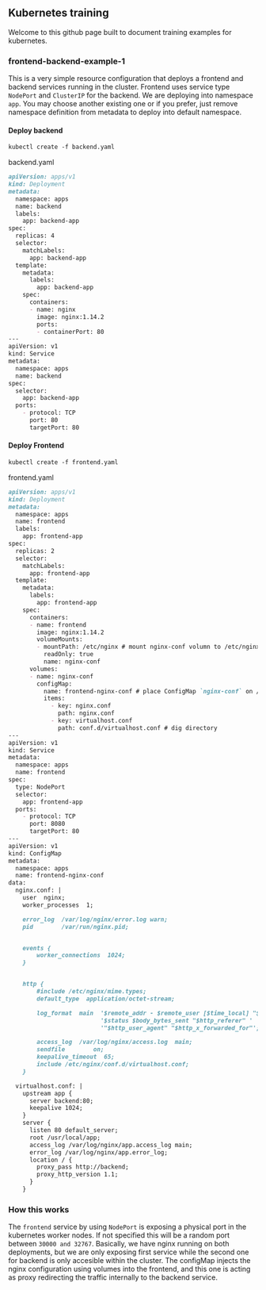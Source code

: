 ## Kubernetes training

Welcome to this github page built to document training examples for kubernetes.


### frontend-backend-example-1

This is a very simple resource configuration that deploys a frontend and backend services running in the cluster. Frontend uses service type `NodePort` and `ClusterIP` for the backend. We are deploying into namespace `app`. You may choose another existing one or if you prefer, just remove namespace definition from metadata to deploy into default namespace.

#### Deploy backend

```markdown
kubectl create -f backend.yaml
```
backend.yaml
```markdown
apiVersion: apps/v1
kind: Deployment
metadata:
  namespace: apps
  name: backend
  labels:
    app: backend-app
spec:
  replicas: 4
  selector:
    matchLabels:
      app: backend-app
  template:
    metadata:
      labels:
        app: backend-app
    spec:
      containers:
      - name: nginx
        image: nginx:1.14.2
        ports:
        - containerPort: 80
---
apiVersion: v1
kind: Service
metadata:
  namespace: apps
  name: backend
spec:
  selector:
    app: backend-app
  ports:
    - protocol: TCP
      port: 80
      targetPort: 80
```

#### Deploy Frontend

```markdown
kubectl create -f frontend.yaml
```
frontend.yaml
```markdown
apiVersion: apps/v1
kind: Deployment
metadata:
  namespace: apps
  name: frontend
  labels:
    app: frontend-app
spec:
  replicas: 2
  selector:
    matchLabels:
      app: frontend-app
  template:
    metadata:
      labels:
        app: frontend-app
    spec:
      containers:
      - name: frontend
        image: nginx:1.14.2
        volumeMounts:
        - mountPath: /etc/nginx # mount nginx-conf volumn to /etc/nginx
          readOnly: true
          name: nginx-conf
      volumes:
      - name: nginx-conf
        configMap:
          name: frontend-nginx-conf # place ConfigMap `nginx-conf` on /etc/nginx
          items:
            - key: nginx.conf
              path: nginx.conf
            - key: virtualhost.conf
              path: conf.d/virtualhost.conf # dig directory
---
apiVersion: v1
kind: Service
metadata:
  namespace: apps
  name: frontend
spec:
  type: NodePort
  selector:
    app: frontend-app
  ports:
    - protocol: TCP
      port: 8080
      targetPort: 80
---
apiVersion: v1
kind: ConfigMap
metadata:
  namespace: apps
  name: frontend-nginx-conf
data:
  nginx.conf: |
    user  nginx;
    worker_processes  1;

    error_log  /var/log/nginx/error.log warn;
    pid        /var/run/nginx.pid;


    events {
        worker_connections  1024;
    }


    http {
        #include /etc/nginx/mime.types;
        default_type  application/octet-stream;

        log_format  main  '$remote_addr - $remote_user [$time_local] "$request" '
                          '$status $body_bytes_sent "$http_referer" '
                          '"$http_user_agent" "$http_x_forwarded_for"';

        access_log  /var/log/nginx/access.log  main;
        sendfile        on;
        keepalive_timeout  65;
        include /etc/nginx/conf.d/virtualhost.conf;
    }

  virtualhost.conf: |
    upstream app {
      server backend:80;
      keepalive 1024;
    }
    server {
      listen 80 default_server;
      root /usr/local/app;
      access_log /var/log/nginx/app.access_log main;
      error_log /var/log/nginx/app.error_log;
      location / {
        proxy_pass http://backend;
        proxy_http_version 1.1;
      }
    }
```

### How this works

The `frontend` service by using `NodePort` is exposing a physical port in the kubernetes worker nodes. If not specified this will be a random port between `30000 and 32767`.
Basically, we have nginx running on both deployments, but we are only exposing first service while the second one for backend is only accesible within the cluster. The configMap
injects the nginx configuration using volumes into the frontend, and this one is acting as proxy redirecting the traffic internally to the backend service.
